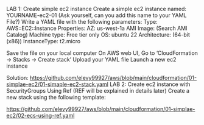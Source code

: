 LAB 1: Create simple ec2 instance
Create a simple ec2 instance named: YOURNAME-ec2-01 (Ask yourself, can you add this name to your YAML File?) Write a YAML file with the following parameters: Type: AWS::EC2::Instance Properties: AZ: us-west-1a AMI Image: (Search AMI Catalog) Machine type: Free tier only OS: ubuntu 22 Architecture: (64-bit (x86)) InstanceType: t2.micro

Save the file on your local computer On AWS web UI, Go to ‘CloudFormation -> Stacks -> Create stack’ Upload your YAML file Launch a new ec2 instance

Solution:
https://github.com/elevy99927/aws/blob/main/cloudformation/01-simplae-ec2/01-simaple-ec2-stack.yaml
LAB 2:
Create ec2 instance with SecurityGroups Using Ref (REF will be explained in details later) Create a new stack using the following template:

https://github.com/elevy99927/aws/blob/main/cloudformation/01-simplae-ec2/02-ecs-using-ref.yaml
